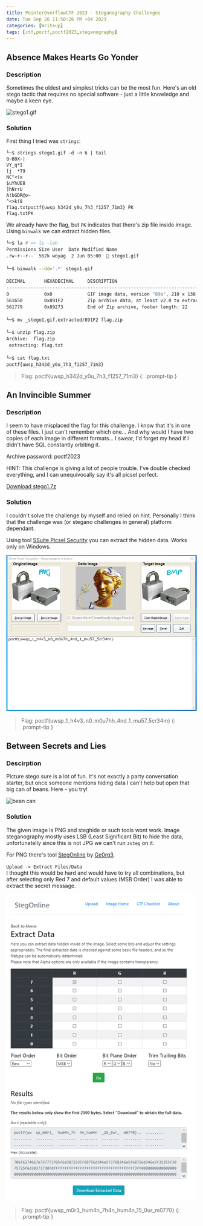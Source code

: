 ```yaml
---
title: PointerOverflowCTF 2023 - Steganography Challenges
date: Tue Sep 26 11:50:26 PM +04 2023
categories: [Writeup]
tags: [ctf,poctf,poctf2023,steganography]
---
```


## Absence Makes Hearts Go Yonder

### Description

Sometimes the oldest and simplest tricks can be the most fun. Here's an old stego tactic that requires no special software - just a little knowledge and maybe a keen eye.

![stego1.gif](https://pointeroverflowctf.com/stego1.gif)

### Solution

First thing I tried was `strings`:
```
└─$ strings stego1.gif -d -n 6 | tail
B~BBX~|
VY_q*I
[j	*T9
NC"<(x
$uYhUE8 
]hNrrU
A!bGDR@o~ 
^<>k(8
flag.txtpoctf{uwsp_h342d_y0u_7h3_f1257_71m3} PK
flag.txtPK
```

We already have the flag, but `PK` indicates that there's zip file inside image. Using `binwalk` we can extract hidden files.

```bash
└─$ la # => ls -lah
Permissions Size User  Date Modified Name
.rw-r--r--  562k woyag  2 Jun 05:00   stego1.gif
                                                                                                                                                                                            
└─$ binwalk --dd='.*' stego1.gif            

DECIMAL       HEXADECIMAL     DESCRIPTION
--------------------------------------------------------------------------------
0             0x0             GIF image data, version "89a", 210 x 138
561650        0x891F2         Zip archive data, at least v2.0 to extract, compressed size: 37, uncompressed size: 37, name: flag.txt
561779        0x89273         End of Zip archive, footer length: 22
                                                                                                                                                                                            
└─$ mv _stego1.gif.extracted/891F2 flag.zip

└─$ unzip flag.zip 
Archive:  flag.zip
 extracting: flag.txt

└─$ cat flag.txt 
poctf{uwsp_h342d_y0u_7h3_f1257_71m3} 
```

> Flag: poctf{uwsp_h342d_y0u_7h3_f1257_71m3} 
{: .prompt-tip }

## An Invincible Summer

### Description 

I seem to have misplaced the flag for this challenge. I know that it's in one of these files. I just can't remember which one... And why would I have two copies of each image in different formats... I swear, I'd forget my head if I didn't have SQL constantly orbiting it.

Archive password: poctf2023

HINT: This challenge is giving a lot of people trouble. I've double checked everything, and I can unequivocally say it's all picsel perfect.

[Download stego1.7z](https://uwspedu-my.sharepoint.com/:u:/g/personal/cjohnson_uwsp_edu/EVy7Qi5SwQ1HqFeEsMdWnHMBjPkAbYPK_fQYoOUcgRvGEQ?e=6VimhW)

### Solution

I couldn't solve the challenge by myself and relied on hint. Personally I think that the challenge was (or stegano challenges in general) platform dependant. 

Using tool [SSuite Picsel Security](https://www.ssuiteoffice.com/software/ssuitepicselsecurity.htm) you can extract the hidden data. Works only on Windows.

![an-invincible-summer-1](/assets/images/PointerOverflowCTF/2023/an-invincible-summer-1.png)

> Flag: poctf{uwsp_1_h4v3_n0_m0u7hh_4nd_1_mu57_5cr34m}
{: .prompt-tip }

## Between Secrets and Lies

### Descirption

Picture stego sure is a lot of fun. It's not exactly a party conversation starter, but once someone mentions hiding data I can't help but open that big can of beans. Here - you try!

![bean can](https://pointeroverflowctf.com/bean.png)

### Solution

The given image is PNG and steghide or such tools wont work. Image steganography mostly uses LSB (Least Significant Bit) to hide the data, unfortunatelly since this is not JPG we can't run `zsteg` on it.

For PNG there's tool [StegOnline](https://stegonline.georgeom.net/upload) by [Ge0rg3](https://github.com/Ge0rg3). 

`Upload -> Extract Files/Data`<br>
I thought this would be hard and would have to try all combinations, but after selecting only Red 7 and default values (MSB Order) I was able to extract the secret message.

![between-secrets-and-lies-1](/assets/images/PointerOverflowCTF/2023/between-secrets-and-lies-1.png)

> Flag: poctf{uwsp_m0r3_hum4n_7h4n_hum4n_15_0ur_m0770}
{: .prompt-tip }